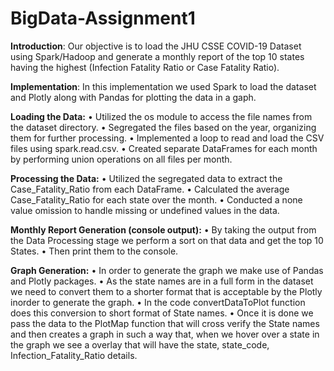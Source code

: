 # BigData-Assignment1

**Introduction**:
Our objective is to load the JHU CSSE COVID-19 Dataset using Spark/Hadoop and generate a monthly report of the top 10 states having the highest (Infection Fatality Ratio or Case Fatality Ratio).

**Implementation**:
In this implementation we used Spark to load the dataset and Plotly along with Pandas for plotting the data in a gaph.

**Loading the Data:**
•	Utilized the os module to access the file names from the dataset directory.
•	Segregated the files based on the year, organizing them for further processing.
•	Implemented a loop to read and load the CSV files using spark.read.csv.
•	Created separate DataFrames for each month by performing union operations on all files per month.

**Processing the Data:**
•	Utilized the segregated data to extract the Case_Fatality_Ratio from each DataFrame.
•	Calculated the average Case_Fatality_Ratio for each state over the month.
•	Conducted a none value omission to handle missing or undefined values in the data.

**Monthly Report Generation (console output):**
•	By taking the output from the Data Processing stage we perform a sort on that data and get the top 10 States.
•	Then print them to the console.

**Graph Generation:**
•	In order to generate the graph we make use of Pandas and Plotly packages.
•	As the state names are in a full form in the dataset we need to convert them to a shorter format that is acceptable by the Plotly inorder to generate the graph.
•	In the code convertDataToPlot function does this conversion to short format of State names.
•	Once it is done we pass the data to the PlotMap function that will cross verify the State names and then creates a graph in such a way that, when we hover over a state in the graph we see a overlay that will have the state, state_code, Infection_Fatality_Ratio details.
